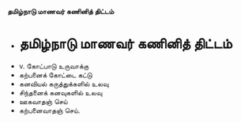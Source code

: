 **தமிழ்நாடு மாணவர் கணினித் திட்டம்**
- # தமிழ்நாடு மாணவர் கணினித் திட்டம்
- v. கோட்பாடு உருவாக்கு
- கற்பனைக் கோட்டை கட்டு
- கனவியல் கருத்துக்களில் உலவு
- சிந்தனைக் கனவுகளில் உலவு
- ஊகவாதஞ் செய்
- கற்பனைவாதஞ் செய்.

